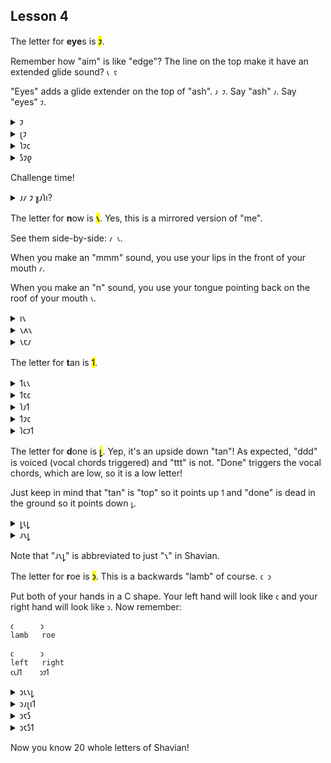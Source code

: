 ## Lesson 4

  
The letter for <strong>eye</strong>s is <mark>𐑲</mark>.


Remember how "aim" is like "edge"? The line on the top make it have an extended glide sound? `𐑧 𐑱`

  
"Eyes" adds a glide extender on the top of "ash". `𐑨 𐑲`. Say "ash" `𐑨`. Say "eyes" `𐑲`.


<details>
    <summary>𐑲</summary>
    <p>I / eye</p>
</details>
<details>
    <summary>𐑚𐑲</summary>
    <p>bye</p>
</details>
<details>
    <summary>𐑐𐑲𐑤</summary>
    <p>pile</p>
</details>
<details>
    <summary>𐑕𐑲𐑞</summary>
    <p>scythe</p>
</details>
  
<p>Challenge time!</p>
  
<details>
    <summary>𐑨𐑥 𐑲 𐑣𐑨𐑐𐑦?</summary>
    <p>Am I happy?</p>
</details>

The letter for <strong>n</strong>ow is <mark>𐑯</mark>. Yes, this is a mirrored version of "me". 

See them side-by-side: `𐑥 𐑯`.

When you make an "mmm" sound, you use your lips in the front of your mouth `𐑥`. 

When you make an "n" sound, you use your tongue pointing back on the roof of your mouth `𐑯`.

<details>
    <summary>𐑦𐑯</summary>
    <p>in</p>
</details>
<details>
    <summary>𐑯𐑵𐑯</summary>
    <p>noon</p>
</details>
<details>
    <summary>𐑯𐑱𐑥</summary>
    <p>name</p>
</details>

The letter for <strong>t</strong>an is <mark>𐑑</mark>.

<details>
    <summary>𐑑𐑧𐑯</summary>
    <p>ten</p>
</details>
<details>
    <summary>𐑑𐑱𐑤</summary>
    <p>tail / tale</p>
</details>
<details>
    <summary>𐑐𐑨𐑑</summary>
    <p>pat</p>
</details>
<details>
    <summary>𐑑𐑲𐑤</summary>
    <p>tile</p>
</details>
<details>
    <summary>𐑐𐑤𐑲𐑑</summary>
    <p>plight</p>
</details>


The letter for <strong>d</strong>one is <mark>𐑛</mark>. Yep, it's an upside down "tan"! As expected, "ddd" is voiced (vocal chords triggered) and "ttt" is not. "Done" triggers the vocal chords, which are low, so it is a low letter! 

Just keep in mind that "tan" is "top" so it points up `𐑑` and "done" is dead in the ground so it points down `𐑛`.

<details>
    <summary>𐑛𐑧𐑛</summary>
    <p>dead</p>
</details>
<details>
    <summary>𐑨𐑯𐑛</summary>
    <p>and</p>
</details>

Note that "𐑨𐑯𐑛" is abbreviated to just "𐑯" in Shavian.

The letter for <strong>r</strong>oe is <mark>𐑮</mark>. This is a backwards "lamb" of course. `𐑤 𐑮`

Put both of your hands in a C shape. Your left hand will look like `𐑤` and your right hand will look like `𐑮`. Now remember:

```
𐑤      𐑮
lamb   roe
```

```
𐑤      𐑮
left   right
𐑤𐑧𐑓𐑑    𐑮𐑲𐑑
```

<details>
    <summary>𐑮𐑧𐑯𐑛</summary>
    <p>rend</p>
</details>
<details>
    <summary>𐑮𐑨𐑚𐑦𐑑</summary>
    <p>rabbit</p>
</details>
<details>
    <summary>𐑮𐑱𐑕</summary>
    <p>race</p>
</details>
<details>
    <summary>𐑮𐑱𐑕𐑑</summary>
    <p>raced</p>
</details>

Now you know 20 whole letters of Shavian!

